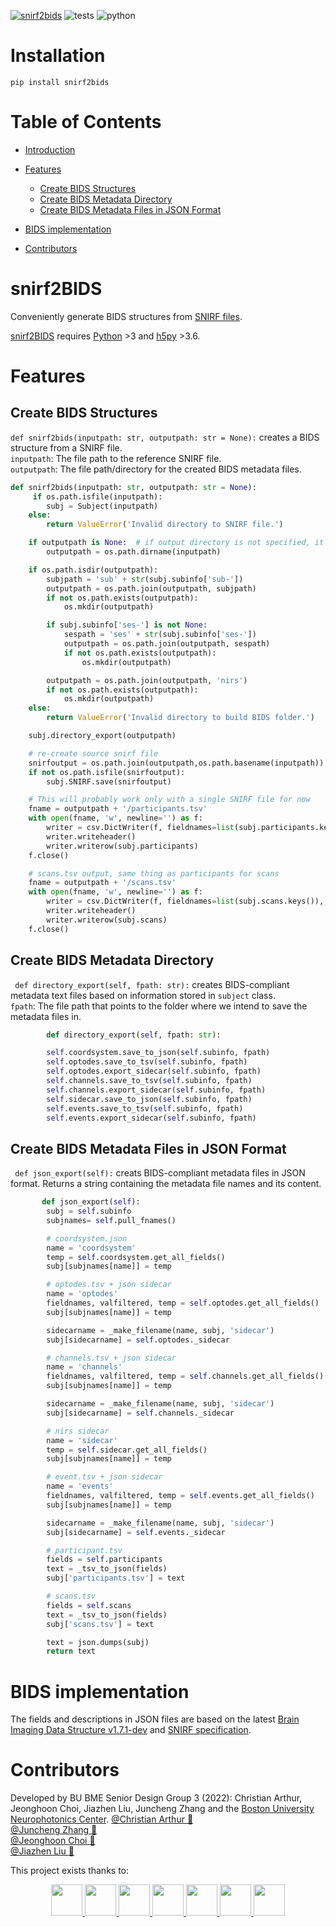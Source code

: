 [![snirf2bids](https://img.shields.io/pypi/v/snirf2bids?color=blue&label=snirf2bids&style=flat-square)](https://pypi.org/project/snirf2bids/0.1.7/)
![tests](https://img.shields.io/badge/tests-passing-green?style=flat-square&logo=github)
![python](https://img.shields.io/pypi/pyversions/snirf2bids?color=green&style=flat-square)

# Installation

`pip install snirf2bids`

# Table of Contents
- [Introduction](#snirf2bids)
- [Features](#features)
  - [Create BIDS Structures](#create-bids-compliant-structures)
  - [Create BIDS Metadata Directory](#create-bids-compliant-metadata-directory)
  - [Create BIDS Metadata Files in JSON Format](#create-bids-compliant-metadata-files-in-json-format)

- [BIDS implementation](#bids-implementation)
- [Contributors](#contributors)

# snirf2BIDS
Conveniently generate BIDS structures from [SNIRF files](https://github.com/fnirs/snirf).  

[snirf2BIDS](https://pypi.org/project/snirf2bids/) requires [Python](https://www.python.org/downloads/) >3 and [h5py](https://www.h5py.org/) >3.6.

# Features

## Create BIDS Structures
`def snirf2bids(inputpath: str, outputpath: str = None):` creates a BIDS structure from a SNIRF file.   
`inputpath`: The file path to the reference SNIRF file.   
`outputpath`: The file path/directory for the created BIDS metadata files.   
   
```python
def snirf2bids(inputpath: str, outputpath: str = None):
     if os.path.isfile(inputpath):
        subj = Subject(inputpath)
    else:
        return ValueError('Invalid directory to SNIRF file.')

    if outputpath is None:  # if output directory is not specified, it will be same as input
        outputpath = os.path.dirname(inputpath)

    if os.path.isdir(outputpath):
        subjpath = 'sub' + str(subj.subinfo['sub-'])
        outputpath = os.path.join(outputpath, subjpath)
        if not os.path.exists(outputpath):
            os.mkdir(outputpath)

        if subj.subinfo['ses-'] is not None:
            sespath = 'ses' + str(subj.subinfo['ses-'])
            outputpath = os.path.join(outputpath, sespath)
            if not os.path.exists(outputpath):
                os.mkdir(outputpath)

        outputpath = os.path.join(outputpath, 'nirs')
        if not os.path.exists(outputpath):
            os.mkdir(outputpath)
    else:
        return ValueError('Invalid directory to build BIDS folder.')

    subj.directory_export(outputpath)

    # re-create source snirf file
    snirfoutput = os.path.join(outputpath,os.path.basename(inputpath))
    if not os.path.isfile(snirfoutput):
        subj.SNIRF.save(snirfoutput)

    # This will probably work only with a single SNIRF file for now
    fname = outputpath + '/participants.tsv'
    with open(fname, 'w', newline='') as f:
        writer = csv.DictWriter(f, fieldnames=list(subj.participants.keys()), delimiter="\t", quotechar='"')
        writer.writeheader()
        writer.writerow(subj.participants)
    f.close()

    # scans.tsv output, same thing as participants for scans
    fname = outputpath + '/scans.tsv'
    with open(fname, 'w', newline='') as f:
        writer = csv.DictWriter(f, fieldnames=list(subj.scans.keys()), delimiter="\t", quotechar='"')
        writer.writeheader()
        writer.writerow(subj.scans)
    f.close()
 ```
 ## Create BIDS Metadata Directory
 ` def directory_export(self, fpath: str):` creates BIDS-compliant metadata text files based on information stored in `subject` class.  
 `fpath`: The file path that points to the folder where we intend to save the metadata files in.

```python
        def directory_export(self, fpath: str):

        self.coordsystem.save_to_json(self.subinfo, fpath)
        self.optodes.save_to_tsv(self.subinfo, fpath)
        self.optodes.export_sidecar(self.subinfo, fpath)
        self.channels.save_to_tsv(self.subinfo, fpath)
        self.channels.export_sidecar(self.subinfo, fpath)
        self.sidecar.save_to_json(self.subinfo, fpath)
        self.events.save_to_tsv(self.subinfo, fpath)
        self.events.export_sidecar(self.subinfo, fpath)

``` 
## Create BIDS Metadata Files in JSON Format
` def json_export(self):` creats BIDS-compliant metadata files in JSON format. Returns a string containing the metadata file names and its content.

```python
       def json_export(self):
        subj = self.subinfo
        subjnames= self.pull_fnames()

        # coordsystem.json
        name = 'coordsystem'
        temp = self.coordsystem.get_all_fields()
        subj[subjnames[name]] = temp

        # optodes.tsv + json sidecar
        name = 'optodes'
        fieldnames, valfiltered, temp = self.optodes.get_all_fields()
        subj[subjnames[name]] = temp

        sidecarname = _make_filename(name, subj, 'sidecar')
        subj[sidecarname] = self.optodes._sidecar

        # channels.tsv + json sidecar
        name = 'channels'
        fieldnames, valfiltered, temp = self.channels.get_all_fields()
        subj[subjnames[name]] = temp

        sidecarname = _make_filename(name, subj, 'sidecar')
        subj[sidecarname] = self.channels._sidecar

        # nirs sidecar
        name = 'sidecar'
        temp = self.sidecar.get_all_fields()
        subj[subjnames[name]] = temp

        # event.tsv + json sidecar
        name = 'events'
        fieldnames, valfiltered, temp = self.events.get_all_fields()
        subj[subjnames[name]] = temp

        sidecarname = _make_filename(name, subj, 'sidecar')
        subj[sidecarname] = self.events._sidecar

        # participant.tsv
        fields = self.participants
        text = _tsv_to_json(fields)
        subj['participants.tsv'] = text

        # scans.tsv
        fields = self.scans
        text = _tsv_to_json(fields)
        subj['scans.tsv'] = text

        text = json.dumps(subj)
        return text

``` 
# BIDS implementation

The fields and descriptions in JSON files are based on the latest [Brain Imaging Data Structure v1.7.1-dev](https://bids-specification--802.org.readthedocs.build/en/stable/04-modality-specific-files/11-functional-near-infrared-spectroscopy.html#channels-description-_channelstsv) 
and [SNIRF specification](https://github.com/fNIRS/snirf).

# Contributors

Developed by BU BME Senior Design Group 3 (2022): Christian Arthur, Jeonghoon Choi, Jiazhen Liu, Juncheng Zhang and the [Boston University Neurophotonics Center](https://github.com/BUNPC).
[@Christian Arthur :melon:](https://github.com/chrsthur)<br>
[@Juncheng Zhang :tangerine:](https://github.com/andyzjc)<br>
[@Jeonghoon Choi :pineapple:](https://github.com/jeonghoonchoi)<br>
[@Jiazhen Liu :grapes:](https://github.com/ELISALJZ)<br>

This project exists thanks to: <br>
<center class= "half">
<a href="https://github.com/sstucker">
<img src="https://github.com/sstucker.png" width="50" height="50">
</a>

<a href="https://github.com/rob-luke">
<img src="https://github.com/rob-luke.png" width="50" height="50">
</a>

<a href="https://github.com/chrsthur">
<img src="https://github.com/chrsthur.png" width="50" height="50">
</a>

<a href="https://github.com/andyzjc">
<img src="https://github.com/andyzjc.png" width="50" height="50">
</a>

<a href="https://github.com/jeonghoonchoi">
<img src="https://github.com/jeonghoonchoi.png" width="50" height="50">
</a>

<a href="https://github.com/ELISALJZ">
<img src="https://github.com/ELISALJZ.png" width="50" height="50">
</a>
  
<a href="https://github.com/dboas">
<img src="https://github.com/dboas.png" width="50" height="50">
</a>
                                                     </center>
